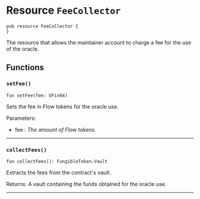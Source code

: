 # Resource `FeeCollector`

```cadence
pub resource FeeCollector {
}
```

The resource that allows the maintainer account to charge a fee for the use of the oracle.
## Functions

### `setFee()`

```cadence
fun setFee(fee: UFix64)
```
Sets the fee in Flow tokens for the oracle use.

Parameters:
  - fee : _The amount of Flow tokens._

---

### `collectFees()`

```cadence
fun collectFees(): FungibleToken.Vault
```
Extracts the fees from the contract's vault.

Returns: A vault containing the funds obtained for the oracle use.

---
